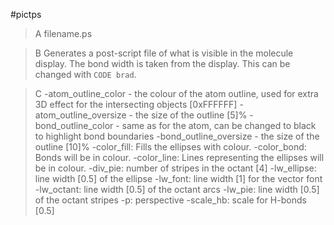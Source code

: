 #pictps

>A filename.ps

>B Generates a post-script file of what is visible in the molecule display. The bond width is taken from the display. This can be changed with `CODE brad`.

>C -atom_outline_color - the colour of the atom outline, used for extra 3D effect for the intersecting objects [0xFFFFFF]
-atom_outline_oversize - the size of the outline [5]%
-bond_outline_color - same as for the atom, can be changed to black to highlight bond boundaries 
-bond_outline_oversize - the size of the outline [10]%
-color_fill: Fills the ellipses with colour.
-color_bond: Bonds will be in colour.
-color_line: Lines representing the ellipses will be in colour.
-div_pie: number of stripes in the octant [4]
-lw_ellipse: line width [0.5] of the ellipse
-lw_font: line width [1] for the vector font
-lw_octant: line width [0.5] of the octant arcs
-lw_pie: line width [0.5] of the octant stripes
-p: perspective
-scale_hb: scale for H-bonds [0.5]
